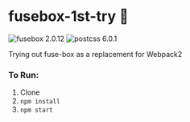 # fusebox-1st-try 🎉
![fusebox 2.0.12](https://img.shields.io/badge/fusebox-2.0.12-brightblue.svg)
![postcss 6.0.1](https://img.shields.io/badge/postcss-6.0.1-brightorange.svg)

Trying out fuse-box as a replacement for Webpack2

### To Run:
1. Clone
2. `npm install`
3. `npm start`
